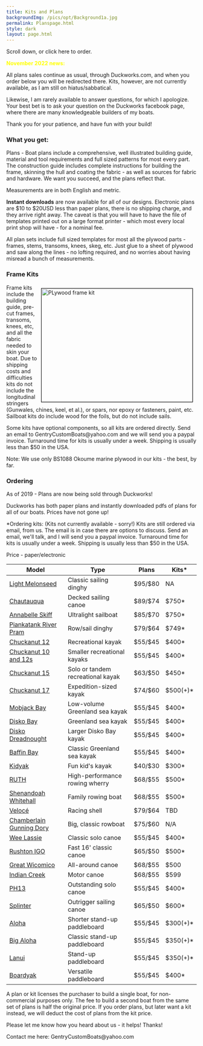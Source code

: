 ```yaml
---
title: Kits and Plans
backgroundImg: /pics/opt/Background1a.jpg
permalink: Planspage.html
style: dark
layout: page.html
---
```

<p>Scroll down, or click here to order.</p>
<p><strong style="color:yellow">November 2022 news:</strong></p>
<p>
	All plans sales continue as usual, through Duckworks.com, and when you order below you will be redirected there.
	Kits, however, are not currently available, as I am still on hiatus/sabbatical.</p>
<p>Likewise, I am rarely available to answer questions, for which I apologize. Your best bet is to ask your question on the Duckworks facebook page, where there are many knowledgeable builders of my boats.</p>
<p>Thank you for your patience, and have fun with your build!</p>
<h3>What you get:</h3>
<p>
	Plans - Boat plans include a comprehensive, well illustrated building guide,
	material and tool requirements and full sized patterns for most every part. The
	construction guide includes complete instructions for building the frame, skinning the hull
	and coating the fabric - as well as sources for fabric and hardware. We want you
	succeed, and the plans reflect that.
</p>
<p>Measurements are in both English and metric.</p>
<p><strong>Instant downloads</strong> are now available for all of our designs. Electronic plans are $10 to $20USD less than paper plans, there is no shipping charge, and they arrive right away. The caveat is that you will have to have the file of templates printed out on a large format printer - which most every local print shop will have - for a nominal fee.</p>
<p>All plan sets include full sized templates for most all the plywood parts - frames, stems, transoms, knees, skeg, etc. Just glue to a sheet of plywood and saw along the lines - no lofting required, and no worries about having misread a bunch of measurements.</p>
<h3>Frame Kits</h3>
<img src="/pics/FrameKit.jpg" alt="PLywood frame kit" width="400" height="300" style="float:right; margin: 10px 10px 10px 10px; border: 1px solid #000000;" />
<p>
	Frame kits include the building guide, pre-cut frames, transoms, knees, etc,
	and all the fabric needed to skin your boat. Due to shipping costs and difficulties kits do not include the
	longitudinal stringers (Gunwales, chines, keel, et al.), or spars, nor epoxy or fasteners, paint, etc. Sailboat kits do include wood for the foils, but do not include sails.
</p>
<p>
	Some kits have optional components, so all kits are ordered directly. Send an email to GentryCustomBoats@yahoo.com
	and we will send you a paypal invoice.
	Turnaround time for kits is usually under a week. Shipping is usually less than $50 in the USA.
</p>
<p>Note: We use only BS1088 Okoume marine plywood in our kits - the best, by far.</p>

<h3>Ordering</h3>
<p>As of 2019 - Plans are now being sold through Duckworks!</p>

<p>Duckworks has both paper plans and instantly downloaded pdfs of plans for all of our boats. Prices have not gone up!</p>

<p>*Ordering kits: (Kits not currently available - sorry!) Kits are still ordered via email, from us. The email is in case
	there are options to discuss. Send an email, we'll talk, and I will send you a paypal invoice.
	Turnaround time for kits is usually under a week. Shipping is usually less than $50 in the USA.</p>
Price - paper/electronic
<table class="table">
	<thead>
		<tr>
			<th>Model</th>
			<th>Type</th>
			<th>Plans</th>
			<th>Kits*</th>
		</tr>
	</thead>
	<tbody>
		<tr>
			<td><a href="Melonseed.html">Light Melonseed</a></td>
			<td>Classic sailing dinghy</td>
			<td>$95/$80</td>
			<td>NA</td>
		</tr>
		<tr>
			<td><a href="Chautauqua.html">Chautauqua</a></td>
			<td>Decked sailing canoe</td>
			<td>$89/$74</td>
			<td>$750*</td>
		</tr>
		<tr>
			<td><a href="Annabelle.html">Annabelle Skiff</a></td>
			<td>Ultralight sailboat</td>
			<td>$85/$70</td>
			<td>$750*</td>
		</tr>
		<tr>
			<td><a target="_blank" href="PRP.html">Piankatank River Pram</a></td>
			<td>Row/sail dinghy</td>
			<td>$79/$64</td>
			<td>$749*</td>
		</tr>
		<tr>
			<td><a href="C12page.html">Chuckanut 12</a></td>
			<td>Recreational kayak</td>
			<td>$55/$45</td>
			<td>$400*</td>
		</tr>
		<tr>
			<td><a href="C12page.html">Chuckanut 10 and 12s</a></td>
			<td>Smaller recreational kayaks</td>
			<td>$55/$45</td>
			<td>$400*</td>
		</tr>
		<tr>
			<td><a href="C15page.html">Chuckanut 15</a></td>
			<td>Solo or tandem recreational kayak</td>
			<td>$63/$50</td>
			<td>$450*</td>
		</tr>
		<tr>
			<td><a href="C17page.html">Chuckanut 17</a></td>
			<td>Expedition-sized kayak</td>
			<td>$74/$60</td>
			<td>$500(+)*</td>
		</tr>
		<tr>
			<td><a href="Mobjack_Bay.html">Mobjack Bay</a></td>
			<td>Low-volume Greenland sea kayak</td>
			<td>$55/$45</td>
			<td>$400*</td>
		</tr>
		<tr>
			<td><a href="DiskoBaypage.html">Disko Bay</a></td>
			<td>Greenland sea kayak</td>
			<td>$55/$45</td>
			<td>$400*</td>
		</tr>
		<tr>
			<td><a href="DiskoBaypage.html">Disko Dreadnought</a></td>
			<td>Larger Disko Bay kayak</td>
			<td>$55/$45</td>
			<td>$400*</td>
		</tr>
		<tr>
			<td><a target="_blank" href="BaffinBay.html">Baffin Bay</a></td>
			<td>Classic Greenland sea kayak</td>
			<td>$55/$45</td>
			<td>$400*</td>
		</tr>
		<tr>
			<td><a target="_blank" href="Kidyakpage.html">Kidyak</a></td>
			<td>Fun kid's kayak</td>
			<td>$40/$30</td>
			<td>$300*</td>
		</tr>
		<tr>
			<td><a href="RUTHpage.html">RUTH</a></td>
			<td>High-performance rowing wherry</td>
			<td>$68/$55</td>
			<td>$500*</td>
		</tr>
		<tr>
			<td><a href="Whitehallpage.html">Shenandoah Whitehall</a></td>
			<td>Family rowing boat</td>
			<td>$68/$55</td>
			<td>$500*</td>
		</tr>
		<tr>
			<td><a href="Veloce.html">Velocé</a></td>
			<td>Racing shell</td>
			<td>$79/$64</td>
			<td>TBD</td>
		</tr>
		<tr>
			<td><a target="_blank" href="GunningDory.html">Chamberlain Gunning Dory</a></td>
			<td>Big, classic rowboat</td>
			<td>$75/$60</td>
			<td>N/A</td>
		</tr>
		<tr>
			<td><a href="New_Wee_Lassie.html">Wee Lassie</a></td>
			<td>Classic solo canoe</td>
			<td>$55/$45</td>
			<td>$400*</td>
		</tr>
		<tr>
			<td><a href="IGOpage.html">Rushton IGO</a></td>
			<td>Fast 16' classic canoe</td>
			<td>$65/$50</td>
			<td>$500*</td>
		</tr>
		<tr>
			<td><a href="Wicomico.html">Great Wicomico</a></td>
			<td>All-around canoe</td>
			<td>$68/$55</td>
			<td>$500</td>
		</tr>
		<tr>
			<td><a href="Indian_Creek.html">Indian Creek</a></td>
			<td>Motor canoe</td>
			<td>$68/$55</td>
			<td>$599</td>
		</tr>
		<tr>
			<td><a href="PH13page.html">PH13</a></td>
			<td>Outstanding solo canoe</td>
			<td>$55/$45</td>
			<td>$400*</td>
		</tr>
		<tr>
			<td><a href="Splinter.html">Splinter</a></td>
			<td>Outrigger sailing canoe</td>
			<td>$65/$50</td>
			<td>$600*</td>
		</tr>
		<tr>
			<td><a href="Alohapage.html">Aloha</a></td>
			<td>Shorter stand-up paddleboard</td>
			<td>$55/$45</td>
			<td>$300(+)*</td>
		</tr>
		<tr>
			<td><a href="BigAloha.html">Big Aloha</a></td>
			<td>Classic stand-up paddleboard</td>
			<td>$55/$45</td>
			<td>$350(+)*</td>
		</tr>
		<tr>
			<td><a href="Lanui.html">Lanui</a></td>
			<td>Stand-up paddleboard</td>
			<td>$55/$45</td>
			<td>$350(+)*</td>
		</tr>
		<tr>
			<td><a href="Boardyakpage.html">Boardyak</a></td>
			<td>Versatile paddleboard</td>
			<td>$55/$45</td>
			<td>$400*</td>
		</tr>
	</tbody>
</table>
<p>A plan or kit licenses the purchaser to build a single boat, for non-commercial purposes only. The fee to build a second
	boat from the same set of plans is half the original price. If you order plans, but later want a kit instead, we will
	deduct the cost of plans from the kit price.</p>
<p>Please let me know how you heard about us - it helps! Thanks!</p>
<p>Contact me here: GentryCustomBoats@yahoo.com</p>
